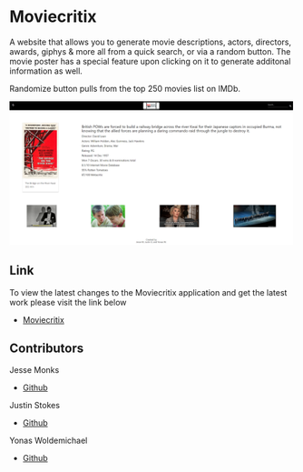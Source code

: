 # Moviecritix

A website that allows you to generate movie descriptions, actors, directors, awards,  giphys  & more all from a quick search, or  via a random button. The movie poster has a special feature upon clicking on it to generate additonal information as well.
 
Randomize button pulls from the top 250 movies list on IMDb.


<img src="assets\images\MovieCritix (1).png" alt="image" width="500"/>

## Link

To view the latest changes to the Moviecritix application and get the latest work please visit the link below 

- [Moviecritix](https://heatedtowel.github.io/moviecritix/)


## Contributors

Jesse Monks
- [Github](https://github.com/heatedtowel)

Justin Stokes
- [Github](https://github.com/Justokes)

Yonas Woldemichael
- [Github](https://github.com/Ybyonas1)
